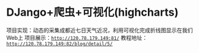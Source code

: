 # DJango+爬虫+可视化(highcharts)
项目实现：动态的采集成都近七日天气近况，利用可视化完成折线图显示在我们Web上
项目展示：[`http://120.78.179.149:81/`](http://120.78.179.149:81/)
教程地址：[`http://120.78.179.149:82/blog/detail/5/`](http://120.78.179.149:82/blog/detail/5/)
